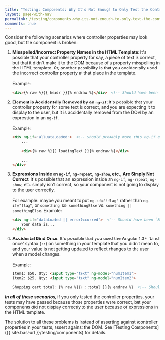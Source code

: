 ```yaml
---
title: "Testing: Components: Why It's Not Enough to Only Test the Controller"
layout: page-with-nav
permalink: /testing/components-why-its-not-enough-to-only-test-the-controller/
comments: true
---
```


Consider the following scenarios where controller properties may look 
good, but the component is broken:

1. **Misspelled/Incorrect Property Names in the HTML Template**: It's 
   possible that your controller property for say, a piece of text is 
   correct, but that it didn't make it to the DOM because of a property 
   misspelling in the HTML template. Or, another possibility is that you 
   accidentally used the incorrect controller property at that place in 
   the template.<br><br>
   Example:
   
    ```html
    <div>{% raw %}{{ headr }}{% endraw %}</div>  <!-- Should have been `header`. Someone accidentally removed the 'e' character -->
    ```
2. **Element is Accidentally Removed by an `ng-if`**: 
   It's possible that your controller property for some text is correct, 
   and you are expecting it to display to the user, but it is 
   accidentally removed from the DOM by an expression in an `ng-if`.<br><br>
   Example:
    
    ```html
    <div ng-if="allDataLoaded">  <!-- Should probably move this ng-if elsewhere -->
        ...
        
        <div>{% raw %}{{ loadingText }}{% endraw %}</div>
        
        ...
    </div>
    ```
3. **Expressions Inside an `ng-if`, `ng-repeat`, `ng-show`, etc., Are Simply Not Correct**:
   It's possible that an expression inside an `ng-if`, `ng-repeat`, `ng-show`,
   etc. simply isn't correct, so your component is not going to display to the 
   user correctly.<br><br>
   For example: maybe you meant to put `ng-if="!flag"` rather than 
   `ng-if="flag"`, or `something && somethingElse` vs. `something || somethingElse`. 
   Example:
   
    ```html
    <div ng-if="dataLoaded || errorOccurred">  <!-- Should have been `&& !errorOccurred` -->
        Your data is...
    </div>
    ```
    
4. **Accidental Bind Once**: It's possible that you used the Angular 1.3+ 'bind 
   once' syntax (`::`) on something in your template that you didn't mean to, 
   and your value is not getting updated to reflect changes to the user when a 
   model changes.<br><br>
   Example:
   
    ```html
    Item1: $50. Qty: <input type="text" ng-model="numItem1">
    Item2: $25. Qty: <input type="text" ng-model="numItem2">
    
    Shopping cart total: {% raw %}{{ ::total }}{% endraw %}  <!-- Should not use bindonce syntax here, as the user may update the number of items -->
    ```
   
_**In all of these scenarios**_, if you only tested the controller 
properties, your tests may have passed because those properties were
correct, but your components did not display correctly to the user 
because of expressions in the HTML template. 

The solution to all these problems is instead of asserting against 
/controller properties in your tests, assert against the DOM. See 
[Testing Components]({{ site.baseurl }}/testing/components) for details.